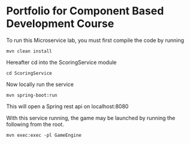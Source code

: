 # Portfolio for Component Based Development Course

To run this Microservice lab, you must first compile the code by running

```shell
mvn clean install
```

Hereafter cd into the ScoringService module

```shell
cd ScoringService
```

Now locally run the service

```shell
mvn spring-boot:run
```

This will open a Spring rest api on localhost:8080

With this service running, the game may be launched by running the following from the root.

```shell
mvn exec:exec -pl GameEngine
```
